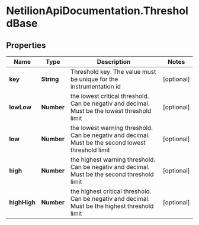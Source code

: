 # NetilionApiDocumentation.ThresholdBase

## Properties
Name | Type | Description | Notes
------------ | ------------- | ------------- | -------------
**key** | **String** | Threshold key. The value must be unique for the instrumentation id | [optional] 
**lowLow** | **Number** | the lowest critical threshold. Can be negativ and decimal. Must be the lowest threshold limit | [optional] 
**low** | **Number** | the lowest warning threshold. Can be negativ and decimal. Must be the second lowest threshold limit | [optional] 
**high** | **Number** | the highest warning threshold. Can be negativ and decimal. Must be the second threshold limit | [optional] 
**highHigh** | **Number** | the highest critical threshold. Can be negativ and decimal. Must be the highest threshold limit | [optional] 


